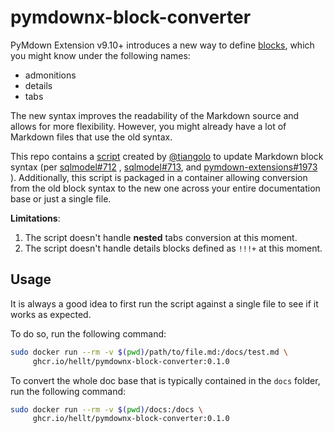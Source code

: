 # pymdownx-block-converter

PyMdown Extension v9.10+ introduces a new way to define
[blocks](https://facelessuser.github.io/pymdown-extensions/extensions/blocks/),
which you might know under the following names:

* admonitions
* details
* tabs

The new syntax improves the readability of the Markdown source and allows for
more flexibility. However, you might already have a lot of Markdown files that
use the old syntax.

This repo contains a [script](main.py) created by [@tiangolo](https://github.com/tiangolo)
to update Markdown block syntax (per [sqlmodel#712](https://github.com/fastapi/sqlmodel/pull/712)
, [sqlmodel#713](https://github.com/fastapi/sqlmodel/pull/713), and
[pymdown-extensions#1973](https://github.com/facelessuser/pymdown-extensions/discussions/1973)
). Additionally, this script is packaged in a container allowing conversion from
the old block syntax to the new one across your entire documentation base or
just a single file.

**Limitations**:

1. The script doesn't handle **nested** tabs conversion at this moment.
2. The script doesn't handle details blocks defined as `!!!+` at this moment.

## Usage

It is always a good idea to first run the script against a single file to see if
it works as expected.

To do so, run the following command:

```bash
sudo docker run --rm -v $(pwd)/path/to/file.md:/docs/test.md \
     ghcr.io/hellt/pymdownx-block-converter:0.1.0
```

To convert the whole doc base that is typically contained in the `docs` folder,
run the following command:

```bash
sudo docker run --rm -v $(pwd)/docs:/docs \
     ghcr.io/hellt/pymdownx-block-converter:0.1.0
```

